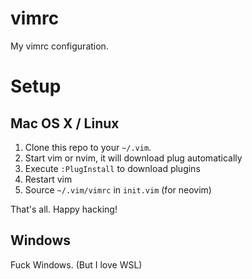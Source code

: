 vimrc
=====

My vimrc configuration.

# Setup

## Mac OS X / Linux

1. Clone this repo to your `~/.vim`.
2. Start vim or nvim, it will download plug automatically
3. Execute `:PlugInstall` to download plugins
4. Restart vim
5. Source `~/.vim/vimrc` in `init.vim` (for neovim)

That's all. Happy hacking!

## Windows

Fuck Windows. (But I love WSL)
